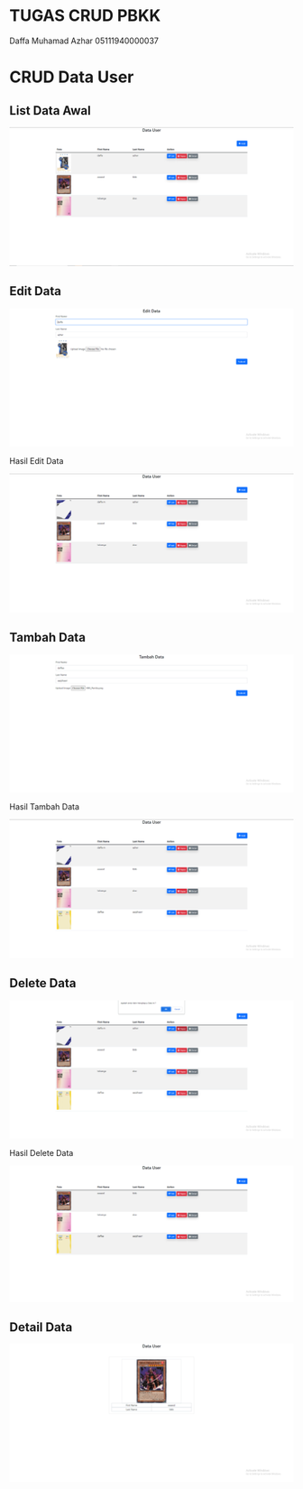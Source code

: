 # TUGAS CRUD PBKK

Daffa Muhamad Azhar 05111940000037

# CRUD Data User

## List Data Awal

![list-data](/SS/list-data.PNG "List Data Awal")

## Edit Data

![edit-data](/SS/edit-data.PNG "Edit Data")

Hasil Edit Data

![hasil-edit-data](/SS/hasil-edit-data.PNG "Hasil Edit Data")

## Tambah Data

![tambah-data](/SS/tambah-data.PNG "Tambah Data")

Hasil Tambah Data 

![hasil-tambah-data](/SS/hasil-tambah-data.PNG "Hasil Tambah Data")

## Delete Data 

![delete-data](/SS/delete-data.PNG "Delete Data")

Hasil Delete Data

![hasil-delete-data](/SS/hasil-delete-data.PNG "Hasil Delete Data")

## Detail Data

![detail-data](/SS/detail-data.PNG "Detail Data")